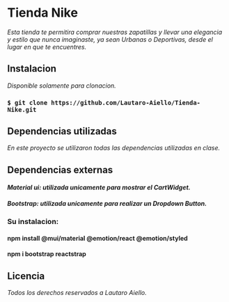 # **Tienda Nike**

*Esta tienda te permitira comprar nuestras zapatillas y llevar una elegancia y estilo que nunca imaginaste, ya sean Urbanas o Deportivas, desde el lugar en que te encuentres.*

## **Instalacion**

*Disponible solamente para clonacion.*

### `$ git clone https://github.com/Lautaro-Aiello/Tienda-Nike.git`

## **Dependencias utilizadas**

*En este proyecto se utilizaron todas las dependencias utilizadas en clase.*

## **Dependencias externas**

#### *Material ui: utilizada unicamente para mostrar el CartWidget.*

#### *Bootstrap: utilizada unicamente para realizar un Dropdown Button.*

### **Su instalacion:**
#### npm install @mui/material @emotion/react @emotion/styled

#### npm i bootstrap reactstrap

## **Licencia**

*Todos los derechos reservados a Lautaro Aiello.*
